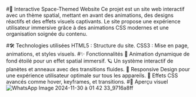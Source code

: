 


#🌌 Interactive Space-Themed Website
Ce projet est un site web interactif avec un thème spatial, mettant en avant des animations, des designs réactifs et des effets visuels captivants. Le site propose une expérience utilisateur immersive grâce à des animations CSS modernes et une organisation soignée du contenu.

#🛠️ Technologies utilisées
HTML5 : Structure du site.
CSS3 : Mise en page, animations, et styles visuels.
#✨ Fonctionnalités
🌠 Animation dynamique de fond étoilé pour un effet spatial immersif.
🪐 Un système interactif de planètes et anneaux avec des transitions fluides.
📱 Responsive Design pour une expérience utilisateur optimale sur tous les appareils.
🌌 Effets CSS avancés comme hover, keyframes, et transitions.
#📸 Aperçu visuel
![WhatsApp Image 2024-11-30 à 01 42 33_9716a8ff](https://github.com/user-attachments/assets/df0d37ac-da69-476b-86b9-0d2837683a7f)

